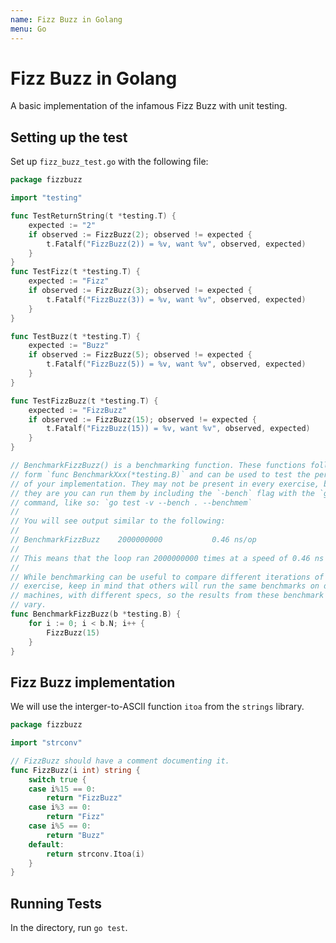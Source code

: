 ```yaml
---
name: Fizz Buzz in Golang
menu: Go
---
```


# Fizz Buzz in Golang

A basic implementation of the infamous Fizz Buzz with unit testing.

## Setting up the test

Set up `fizz_buzz_test.go` with the following file:

```go
package fizzbuzz

import "testing"

func TestReturnString(t *testing.T) {
	expected := "2"
	if observed := FizzBuzz(2); observed != expected {
		t.Fatalf("FizzBuzz(2)) = %v, want %v", observed, expected)
	}
}
func TestFizz(t *testing.T) {
	expected := "Fizz"
	if observed := FizzBuzz(3); observed != expected {
		t.Fatalf("FizzBuzz(3)) = %v, want %v", observed, expected)
	}
}

func TestBuzz(t *testing.T) {
	expected := "Buzz"
	if observed := FizzBuzz(5); observed != expected {
		t.Fatalf("FizzBuzz(5)) = %v, want %v", observed, expected)
	}
}

func TestFizzBuzz(t *testing.T) {
	expected := "FizzBuzz"
	if observed := FizzBuzz(15); observed != expected {
		t.Fatalf("FizzBuzz(15)) = %v, want %v", observed, expected)
	}
}

// BenchmarkFizzBuzz() is a benchmarking function. These functions follow the
// form `func BenchmarkXxx(*testing.B)` and can be used to test the performance
// of your implementation. They may not be present in every exercise, but when
// they are you can run them by including the `-bench` flag with the `go test`
// command, like so: `go test -v --bench . --benchmem`
//
// You will see output similar to the following:
//
// BenchmarkFizzBuzz   	2000000000	         0.46 ns/op
//
// This means that the loop ran 2000000000 times at a speed of 0.46 ns per loop.
//
// While benchmarking can be useful to compare different iterations of the same
// exercise, keep in mind that others will run the same benchmarks on different
// machines, with different specs, so the results from these benchmark tests may
// vary.
func BenchmarkFizzBuzz(b *testing.B) {
	for i := 0; i < b.N; i++ {
		FizzBuzz(15)
	}
}
```

## Fizz Buzz implementation

We will use the interger-to-ASCII function `itoa` from the `strings` library.

```go
package fizzbuzz

import "strconv"

// FizzBuzz should have a comment documenting it.
func FizzBuzz(i int) string {
	switch true {
	case i%15 == 0:
		return "FizzBuzz"
	case i%3 == 0:
		return "Fizz"
	case i%5 == 0:
		return "Buzz"
	default:
		return strconv.Itoa(i)
	}
}
```

## Running Tests

In the directory, run `go test`.
